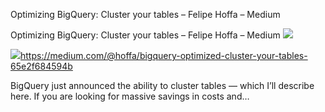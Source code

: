 Optimizing BigQuery: Cluster your tables – Felipe Hoffa – Medium

Optimizing BigQuery: Cluster your tables – Felipe Hoffa – Medium
![](../_resources/0a8552df2c0aeeb60b7a892666f5a19f.png)

![](../_resources/a59c6579e2ce83f917bf56063cfff56c.png)https://medium.com/@hoffa/bigquery-optimized-cluster-your-tables-65e2f684594b

BigQuery just announced the ability to cluster tables — which I’ll describe here. If you are looking for massive savings in costs and…